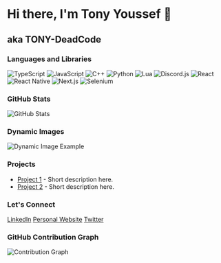 # Hi there, I'm Tony Youssef 👋
## aka TONY-DeadCode

### Languages and Libraries
![TypeScript](https://img.shields.io/badge/-TypeScript-007ACC?logo=typescript&logoColor=white)
![JavaScript](https://img.shields.io/badge/-JavaScript-F7DF1E?logo=javascript&logoColor=black)
![C++](https://img.shields.io/badge/-C++-00599C?logo=c%2B%2B&logoColor=white)
![Python](https://img.shields.io/badge/-Python-3776AB?logo=python&logoColor=white)
![Lua](https://img.shields.io/badge/-Lua-2C2D72?logo=lua&logoColor=white)
![Discord.js](https://img.shields.io/badge/-Discord.js-5865F2?logo=discord&logoColor=white)
![React](https://img.shields.io/badge/-React-61DAFB?logo=react&logoColor=black)
![React Native](https://img.shields.io/badge/-React%20Native-61DAFB?logo=react&logoColor=black)
![Next.js](https://img.shields.io/badge/-Next.js-000000?logo=next.js&logoColor=white)
![Selenium](https://img.shields.io/badge/-Selenium-43B02A?logo=selenium&logoColor=white)

### GitHub Stats
![GitHub Stats](https://github-readme-stats.vercel.app/api?username=TONY-DeadCode&show_icons=true&count_private=true&hide=prs&theme=radical)

### Dynamic Images
![Dynamic Image Example](https://your-dynamic-image-url.com) <!-- Replace this with your dynamic image URL -->

### Projects
- [Project 1](https://github.com/TONY-DeadCode/project-1) - Short description here.
- [Project 2](https://github.com/TONY-DeadCode/project-2) - Short description here.
<!-- Add more projects -->

### Let's Connect
[LinkedIn](https://www.linkedin.com/in/your-linkedin-profile)
[Personal Website](https://your-personal-website.com)
[Twitter](https://twitter.com/your-twitter-profile)

### GitHub Contribution Graph
![Contribution Graph](https://activity-graph.herokuapp.com/graph?username=TONY-DeadCode&theme=rogue)
